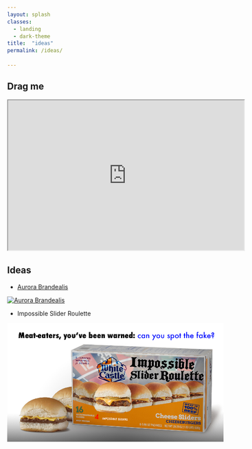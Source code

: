 ```yaml
---
layout: splash
classes:
  - landing
  - dark-theme
title:  "ideas"
permalink: /ideas/

---
```


## Drag me

<center>

<iframe src="https://benpercifield.github.io/DragBen.html" width="550" height="350"></iframe> </center>

## Ideas

* [Aurora Brandealis](https://www.youtube.com/watch?v=FwwQmDsgi1g)


[![Aurora Brandealis](https://img.youtube.com/vi/FwwQmDsgi1g/0.jpg)](https://www.youtube.com/watch?v=FwwQmDsgi1g)

* Impossible Slider Roulette

![alt text](https://raw.githubusercontent.com/benpercifield/benpercifield.github.io/master/images/meatroulette.jpg "Meat Roulette")
